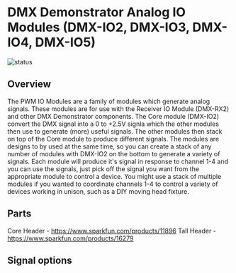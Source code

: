 # DMX Demonstrator Analog IO Modules (DMX-IO2, DMX-IO3, DMX-IO4, DMX-IO5)

![status](https://img.shields.io/badge/status-prototype-orange)

## Overview

The PWM IO Modules are a family of modules which generate  analog signals. These modules are for use with the Receiver IO Module (DMX-RX2) and other DMX Demonstrator components. The Core module (DMX-IO2) convert the DMX signal into a 0 to +2.5V signla which the other modules then use to generate (more) useful signals. The other modules then stack on top of the Core module to produce different signals. The modules are designs to by used at the same time, so you can create a stack of any number of modules with DMX-IO2 on the bottom to generate a variety of signals. Each module will produce it's signal in response to channel 1-4 and you can use the signals, just pick off the signal you want from the appropriate module to control a device. You might use a stack of multiple modules if you wanted to coordinate channels 1-4 to control a variety of devices working in unison, such as a DIY moving head fixture.

## Parts

Core Header - https://www.sparkfun.com/products/11896
Tall Header - https://www.sparkfun.com/products/16279

## Signal options


